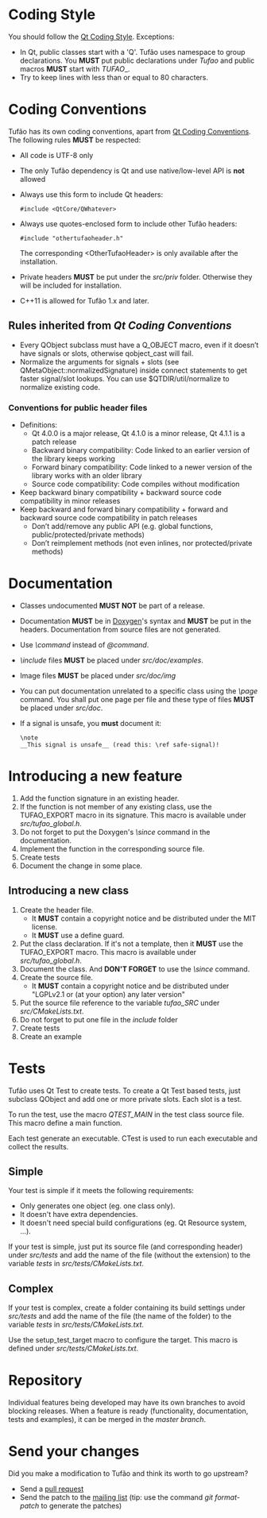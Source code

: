 # Coding Style

You should follow the
[Qt Coding Style](http://qt-project.org/wiki/Qt_Coding_Style). Exceptions:

  * In Qt, public classes start with a 'Q'. Tufão uses namespace to group
    declarations. You **MUST** put public declarations under _Tufao_ and public
    macros **MUST** start with _TUFAO__.
  * Try to keep lines with less than or equal to 80 characters.

# Coding Conventions

Tufão has its own coding conventions, apart from
[Qt Coding Conventions](http://qt-project.org/wiki/Coding-Conventions). The
following rules **MUST** be respected:

  * All code is UTF-8 only
  * The only Tufão dependency is Qt and use native/low-level API is **not**
    allowed
  * Always use this form to include Qt headers:

        #include <QtCore/QWhatever>

  * Always use quotes-enclosed form to include other Tufão headers:

        #include "othertufaoheader.h"

    The corresponding &lt;OtherTufaoHeader&gt; is only available after the
    installation.
  * Private headers **MUST** be put under the _src/priv_ folder. Otherwise they
    will be included for installation.
  * C++11 is allowed for Tufão 1.x and later.

## Rules inherited from _Qt Coding Conventions_

  * Every QObject subclass must have a Q_OBJECT macro, even if it doesn’t have
    signals or slots, otherwise qobject_cast will fail.
  * Normalize the arguments for signals + slots (see
    QMetaObject::normalizedSignature) inside connect statements to get faster
    signal/slot lookups. You can use $QTDIR/util/normalize to normalize existing
    code.

### Conventions for public header files

  * Definitions:
    * Qt 4.0.0 is a major release, Qt 4.1.0 is a minor release, Qt 4.1.1 is a
      patch release
    * Backward binary compatibility: Code linked to an earlier version of the
      library keeps working
    * Forward binary compatibility: Code linked to a newer version of the library
      works with an older library
    * Source code compatibility: Code compiles without modification
  * Keep backward binary compatibility + backward source code compatibility in
    minor releases
  * Keep backward and forward binary compatibility + forward and backward source
    code compatibility in patch releases
    * Don’t add/remove any public API (e.g. global functions,
      public/protected/private methods)
    * Don’t reimplement methods (not even inlines, nor protected/private methods)

# Documentation

  * Classes undocumented **MUST NOT** be part of a release.
  * Documentation **MUST** be in [Doxygen](http://doxygen.org/)'s syntax and
    **MUST** be put in the headers. Documentation from source files are not
    generated.
  * Use _\command_ instead of _@command_.
  * _\include_ files **MUST** be placed under _src/doc/examples_.
  * Image files **MUST** be placed under _src/doc/img_
  * You can put documentation unrelated to a specific class using the _\page_
    command. You shall put one page per file and these type of files **MUST** be
    placed under _src/doc_.
  * If a signal is unsafe, you **must** document it:

        \note
        __This signal is unsafe__ (read this: \ref safe-signal)!

# Introducing a new feature

  1. Add the function signature in an existing header.
  2. If the function is not member of any existing class, use the TUFAO_EXPORT
     macro in its signature. This macro is available under
     _src/tufao\_global.h_.
  3. Do not forget to put the Doxygen's _\since_ command in the documentation.
  4. Implement the function in the corresponding source file.
  5. Create tests
  6. Document the change in some place.

## Introducing a new class

  1. Create the header file.
     * It **MUST** contain a copyright notice and be distributed under the MIT
       license.
     * It **MUST** use a define guard.
  2. Put the class declaration. If it's not a template, then it **MUST** use
     the TUFAO_EXPORT macro. This macro is available under
     _src/tufao\_global.h_.
  3. Document the class. And **DON'T FORGET** to use the _\since_ command.
  4. Create the source file.
     * It **MUST** contain a copyright notice and be distributed under "LGPLv2.1
       or (at your option) any later version"
  5. Put the source file reference to the variable _tufao_SRC_ under
     _src/CMakeLists.txt_.
  6. Do not forget to put one file in the _include_ folder
  7. Create tests
  8. Create an example

# Tests

Tufão uses Qt Test to create tests. To create a Qt Test based tests, just
subclass QObject and add one or more private slots. Each slot is a test.

To run the test, use the macro _QTEST_MAIN_ in the test class source file. This
macro define a main function.

Each test generate an executable. CTest is used to run each executable and
collect the results.

## Simple

Your test is simple if it meets the following requirements:

  * Only generates one object (eg. one class only).
  * It doesn't have extra dependencies.
  * It doesn't need special build configurations (eg. Qt Resource system, ...).

If your test is simple, just put its source file (and corresponding header)
under _src/tests_ and add the name of the file (without the extension) to the
variable _tests_ in _src/tests/CMakeLists.txt_.

## Complex

If your test is complex, create a folder containing its build settings under
_src/tests_ and add the name of the file (the name of the folder) to the
variable _tests_ in _src/tests/CMakeLists.txt_.

Use the setup_test_target macro to configure the target. This macro is defined
under _src/tests/CMakeLists.txt_.

# Repository

Individual features being developed may have its own branches to avoid blocking
releases. When a feature is ready (functionality, documentation, tests and
examples), it can be merged in the _master branch_.

# Send your changes

Did you make a modification to Tufão and think its worth to go upstream?

  * Send a [pull request](http://archlinux.me/dusty/2012/03/18/contributing-to-git-projects-on-github/)
  * Send the patch to the [mailing list](https://github.com/vinipsmaker/tufao/wiki/Contact)
    (tip: use the command _git format-patch_ to generate the patches)
